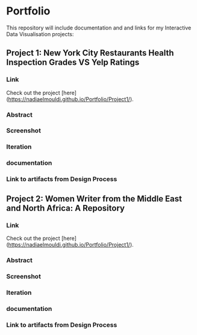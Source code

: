 # Portfolio
This repository will include documentation and and links for my Interactive Data Visualisation projects:

## Project 1: New York City Restaurants Health Inspection Grades VS Yelp Ratings

### Link 
Check out the project [here] (https://nadiaelmouldi.github.io/Portfolio/Project1/).
### Abstract
### Screenshot
### Iteration 
### documentation
### Link to artifacts from Design Process
 

## Project 2: Women Writer from the Middle East and North Africa: A Repository

### Link
Check out the project [here] (https://nadiaelmouldi.github.io/Portfolio/Project1/).
### Abstract
### Screenshot
### Iteration 
### documentation
### Link to artifacts from Design Process

